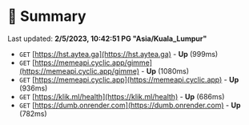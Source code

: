 # 📖 Summary
Last updated: **2/5/2023, 10:42:51 PG "Asia/Kuala_Lumpur"**

- `GET` [https://hst.aytea.ga](https://hst.aytea.ga) - **Up** (999ms)
- `GET` [https://memeapi.cyclic.app/gimme](https://memeapi.cyclic.app/gimme) - **Up** (1080ms)
- `GET` [https://memeapi.cyclic.app](https://memeapi.cyclic.app) - **Up** (936ms)
- `GET` [https://klik.ml/health](https://klik.ml/health) - **Up** (686ms)
- `GET` [https://dumb.onrender.com](https://dumb.onrender.com) - **Up** (782ms)
